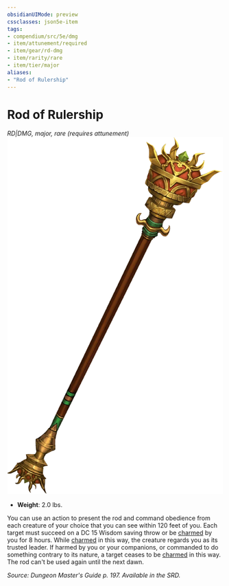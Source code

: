 ```yaml
---
obsidianUIMode: preview
cssclasses: json5e-item
tags:
- compendium/src/5e/dmg
- item/attunement/required
- item/gear/rd-dmg
- item/rarity/rare
- item/tier/major
aliases: 
- "Rod of Rulership"
---
```

# Rod of Rulership
*RD|DMG, major, rare (requires attunement)*  
![](https://raw.githubusercontent.com/5etools-mirror-2/5etools-img/main/items/DMG/Rod%20of%20Rulership.webp#right)  

- **Weight**: 2.0 lbs.

You can use an action to present the rod and command obedience from each creature of your choice that you can see within 120 feet of you. Each target must succeed on a DC 15 Wisdom saving throw or be [charmed](conditions.md#charmed) by you for 8 hours. While [charmed](conditions.md#charmed) in this way, the creature regards you as its trusted leader. If harmed by you or your companions, or commanded to do something contrary to its nature, a target ceases to be [charmed](conditions.md#charmed) in this way. The rod can't be used again until the next dawn.

*Source: Dungeon Master's Guide p. 197. Available in the SRD.*
